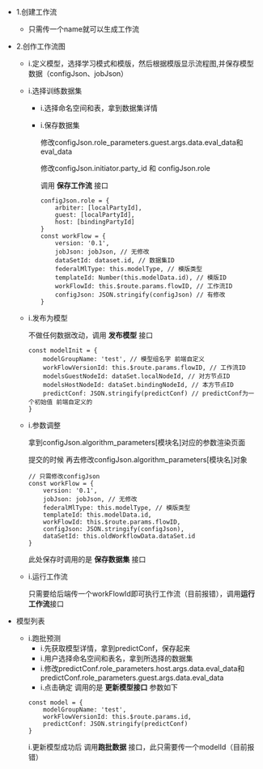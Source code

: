 + 1.创建工作流
    + 只需传一个name就可以生成工作流

+ 2.创作工作流图
    + i.定义模型，选择学习模式和模版，然后根据模版显示流程图,并保存模型数据（configJson、jobJson）
    + i.选择训练数据集
    
        * i.选择命名空间和表，拿到数据集详情
        * i.保存数据集
        
            修改configJson.role_parameters.guest.args.data.eval_data和eval_data
            
            修改configJson.initiator.party_id 和 configJson.role
            
            调用 **保存工作流** 接口
            
            ```
            configJson.role = {
                arbiter: [localPartyId],
                guest: [localPartyId],
                host: [bindingPartyId]
            }
            const workFlow = {
                version: '0.1',
                jobJson: jobJson, // 无修改
                dataSetId: dataset.id, // 数据集ID
                federalMlType: this.modelType, // 模版类型
                templateId: Number(this.modelData.id), // 模版ID
                workFlowId: this.$route.params.flowID, // 工作流ID
                configJson: JSON.stringify(configJson) // 有修改
            }
            ```
    + i.发布为模型
    
        不做任何数据改动，调用 **发布模型** 接口
        
        ```
        const modelInit = {
            modelGroupName: 'test', // 模型组名字 前端自定义
            workFlowVersionId: this.$route.params.flowID, // 工作流ID
            modelsGuestNodeId: dataSet.localNodeId, // 对方节点ID
            modelsHostNodeId: dataSet.bindingNodeId, // 本方节点ID
            predictConf: JSON.stringify(predictConf) // predictConf为一个初始值 前端自定义的
        }
        ```
        
    + i.参数调整
    
        拿到configJson.algorithm_parameters[模块名]对应的参数渲染页面
        
        提交的时候 再去修改configJson.algorithm_parameters[模块名]对象
        ```
        // 只需修改configJson
        const workFlow = {
            version: '0.1',
            jobJson: jobJson, // 无修改
            federalMlType: this.modelType, // 模版类型
            templateId: this.modelData.id,
            workFlowId: this.$route.params.flowID,
            configJson: JSON.stringify(configJson),
            dataSetId: this.oldWorkflowData.dataSet.id
        }
        ```
        此处保存时调用的是  **保存数据集** 接口
        
    + i.运行工作流
    
        只需要给后端传一个workFlowId即可执行工作流（目前报错），调用**运行工作流**接口

+ 模型列表
    + i.跑批预测
        + i.先获取模型详情，拿到predictConf，保存起来
        + i.用户选择命名空间和表名，拿到所选择的数据集
        + i.修改predictConf.role_parameters.host.args.data.eval_data和predictConf.role_parameters.guest.args.data.eval_data
        + i.点击确定 调用的是 **更新模型接口** 参数如下
        ```
        const model = {
            modelGroupName: 'test',
            workFlowVersionId: this.$route.params.id,
            predictConf: JSON.stringify(predictConf)
        }
        ```
        i.更新模型成功后 调用**跑批数据** 接口，此只需要传一个modelId（目前报错）


